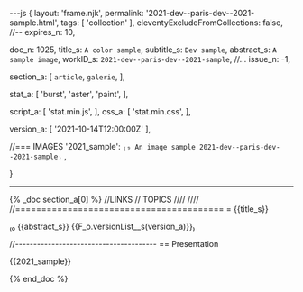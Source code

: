 ---js
{
  layout:    'frame.njk',
  permalink: '2021-dev--paris-dev--2021-sample.html',
  tags:      [ 'collection' ],
  eleventyExcludeFromCollections: false,
  //-- expires_n: 10,

  doc_n:      1025,
  title_s:    `A color sample`,
  subtitle_s: `Dev sample`,
  abstract_s: `A sample image`,
  workID_s:   `2021-dev--paris-dev--2021-sample`,
  //... issue_n: -1,

  section_a:
  [
    `article`,
    `galerie`,
  ],

  stat_a:
  [
    'burst',
    'aster',
    'paint',
  ],

  script_a:
  [
    'stat.min.js',
  ],
  css_a:
  [
    'stat.min.css',
  ],

  version_a:
  [
    '2021-10-14T12:00:00Z'
  ],
  
  //=== IMAGES
  '2021_sample':
      `₍₉ An image sample
      2021-dev--paris-dev--2021-sample₎`
  ,
  
}

---
{% _doc section_a[0] %}
//LINKS
// TOPICS
////
////
//========================================
= {{title_s}}

₍₀ {{abstract_s}}
  {{F_o.versionList__s(version_a)}}₎

//---------------------------------------
== Presentation

{{2021_sample}}

{% end_doc %}
